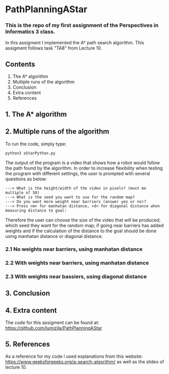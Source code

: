 # PathPlanningAStar

### This is the repo of my first assignment of the Perspectives in Informatics 3 class.

In this assigment I implemented the A* path search algorithm. This assigment follows task "TA8" from Lecture 10.  

## Contents

1. The A* algorithm
2. Multiple runs of the algorithm
3. Conclusion
4. Extra content
5. References

## 1. The A* algorithm

## 2. Multiple runs of the algorithm

To run the code, simply type:

```
python3 aStarPython.py 
```

The output of the program is a video that shows how a robot would follow the path found by the algorithm. 
In order to increase flexibility when testing the program with different settings, the user is prompted with several questions as below: 

```
---> What is the height/width of the video in pixels? (must me multiple of 50) 
---> What is the seed you want to use for the random map? 
---> Do you want more weight near barriers (answer yes or no)? 
---> Press >m< for manhatan distance, >d< for diagonal distance when measuring distance to goal: 
```

Therefore the user can choose the size of the video that will be produced; which seed they want for the random map; if going near barriers has added weights and if the calculation of the distance to the goal should be done using manhatan distance or diagonal distance. 

### 2.1 No weights near barriers, using manhatan distance
### 2.2 With weights near barriers, using manhatan distance
### 2.3 With weights near bassiers, using diagonal distance

## 3. Conclusion

## 4. Extra content

The code for this assigment can be found at: https://github.com/lumizila/PathPlanningAStar

## 5. References

As a reference for my code I used explanations from this website: https://www.geeksforgeeks.org/a-search-algorithm/ as well as the slides of lecture 10. 

